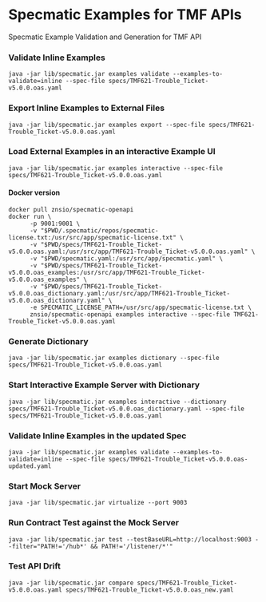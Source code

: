 # Specmatic Examples for TMF APIs
Specmatic Example Validation and Generation for TMF API

### Validate Inline Examples
```shell
java -jar lib/specmatic.jar examples validate --examples-to-validate=inline --spec-file specs/TMF621-Trouble_Ticket-v5.0.0.oas.yaml
```

### Export Inline Examples to External Files
```shell
java -jar lib/specmatic.jar examples export --spec-file specs/TMF621-Trouble_Ticket-v5.0.0.oas.yaml
```

### Load External Examples in an interactive Example UI
```shell
java -jar lib/specmatic.jar examples interactive --spec-file specs/TMF621-Trouble_Ticket-v5.0.0.oas.yaml
```
#### Docker version
```shell
docker pull znsio/specmatic-openapi
docker run \
      -p 9001:9001 \
      -v "$PWD/.specmatic/repos/specmatic-license.txt:/usr/src/app/specmatic-license.txt" \
      -v "$PWD/specs/TMF621-Trouble_Ticket-v5.0.0.oas.yaml:/usr/src/app/TMF621-Trouble_Ticket-v5.0.0.oas.yaml" \
      -v "$PWD/specmatic.yaml:/usr/src/app/specmatic.yaml" \
      -v "$PWD/specs/TMF621-Trouble_Ticket-v5.0.0.oas_examples:/usr/src/app/TMF621-Trouble_Ticket-v5.0.0.oas_examples" \
      -v "$PWD/specs/TMF621-Trouble_Ticket-v5.0.0.oas_dictionary.yaml:/usr/src/app/TMF621-Trouble_Ticket-v5.0.0.oas_dictionary.yaml" \
      -e SPECMATIC_LICENSE_PATH=/usr/src/app/specmatic-license.txt \
      znsio/specmatic-openapi examples interactive --spec-file TMF621-Trouble_Ticket-v5.0.0.oas.yaml
```

### Generate Dictionary
```shell
java -jar lib/specmatic.jar examples dictionary --spec-file specs/TMF621-Trouble_Ticket-v5.0.0.oas.yaml
```

### Start Interactive Example Server with Dictionary
```shell
java -jar lib/specmatic.jar examples interactive --dictionary specs/TMF621-Trouble_Ticket-v5.0.0.oas_dictionary.yaml --spec-file specs/TMF621-Trouble_Ticket-v5.0.0.oas.yaml
```

### Validate Inline Examples in the updated Spec
```shell
java -jar lib/specmatic.jar examples validate --examples-to-validate=inline --spec-file specs/TMF621-Trouble_Ticket-v5.0.0.oas-updated.yaml
```

### Start Mock Server
```shell
java -jar lib/specmatic.jar virtualize --port 9003
```

### Run Contract Test against the Mock Server
```shell
java -jar lib/specmatic.jar test --testBaseURL=http://localhost:9003 --filter="PATH!='/hub*' && PATH!='/listener/*'"
```

### Test API Drift
```shell
java -jar lib/specmatic.jar compare specs/TMF621-Trouble_Ticket-v5.0.0.oas.yaml specs/TMF621-Trouble_Ticket-v5.0.0.oas_new.yaml
```